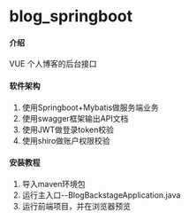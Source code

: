 # blog_springboot

#### 介绍
VUE 个人博客的后台接口

#### 软件架构

1.  使用Springboot+Mybatis做服务端业务
2.  使用swagger框架输出API文档
3.  使用JWT做登录token校验
4.  使用shiro做账户权限校验


#### 安装教程

1.  导入maven环境包
2.  运行主入口--BlogBackstageApplication.java
3.  运行前端项目，并在浏览器预览



